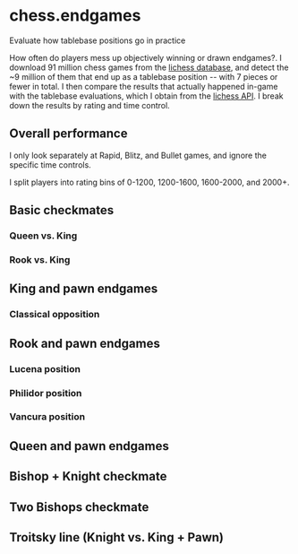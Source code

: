 # chess.endgames
Evaluate how tablebase positions go in practice

How often do players mess up objectively winning or drawn endgames?. I download 91 million chess games from the [lichess database](https://database.lichess.org/), and detect the ~9 million of them that end up as a tablebase position -- with 7 pieces or fewer in total. I then compare the results that actually happened in-game with the tablebase evaluations, which I obtain from the [lichess API](https://lichess.org/api#tag/Tablebase). I break down the results by rating and time control.

## Overall performance

I only look separately at Rapid, Blitz, and Bullet games, and ignore the specific time controls.

I split players into rating bins of 0-1200, 1200-1600, 1600-2000, and 2000+. 

## Basic checkmates

### Queen vs. King

### Rook vs. King

## King and pawn endgames

### Classical opposition

## Rook and pawn endgames

### Lucena position

### Philidor position

### Vancura position

## Queen and pawn endgames

## Bishop + Knight checkmate

## Two Bishops checkmate

## Troitsky line (Knight vs. King + Pawn)

